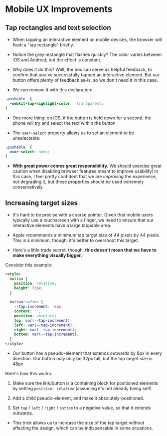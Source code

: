 
# Mobile UX Improvements

## Tap rectangles and text selection

- When tapping an interactive element on mobile devices, the browser will flash a "tap rectangle" briefly.

- Notice the grey rectangle that flashes quickly? The color varies between iOS and Android, but the effect is constant.

- Why does it do this? Well, the box can serve as helpful feedback, to confirm that you've successfully tapped an interactive element. But our button offers plenty of feedback as-is, so we don't need it in this case.

- We can remove it with this declaration:
```css
.pushable  {
  -webkit-tap-highlight-color:  transparent;
}
```

- One more thing: on iOS, if the button is held down for a second, the phone will try and select the text within the button

- The  `user-select`  property allows us to set an element to be unselectable:
```css
.pushable  {
  user-select: none;
}
```
- **With great power comes great responsibility.**  We should exercise great caution when disabling browser features meant to improve usability! In this case, I feel pretty confident that we are  _improving_  the experience, not degrading it, but these properties should be used extremely conservatively.

 ## Increasing target sizes
 
- It's hard to be precise with a coarse pointer. Given that mobile users typically use a touchscreen with a finger, we need to ensure that our interactive elements have a large tappable area.

- Apple recommends a minimum tap target size of 44 pixels by 44 pixels. This is a minimum, though; it's better to overshoot this target.

- Here's a little trade secret, though:  **this doesn't mean that we have to make everything visually bigger.**

Consider this example:

```html
<style>
  button {
    position: relative;
    height: 32px;
  }
  
  button::after {
    --tap-increment: -8px;
    content: '';
    position: absolute;
    top: var(--tap-increment);
    left: var(--tap-increment);
    right: var(--tap-increment);
    bottom: var(--tap-increment);
  }
</style>
```

- Our button has a pseudo-element that extends outwards by 8px in every direction. Our button may only be 32px tall, but the tap target size is 48px

Here's how this works:

1.  Make sure the link/button is a containing block for positioned elements by setting  `position: relative`  (assuming it's not already being set!)
    
2.  Add a child pseudo-element, and make it absolutely-positioned.
    
3.  Set  `top`  /  `left`  /  `right`  /  `bottom`  to a negative value, so that it extends outwards.
  

- This trick allows us to increase the size of the tap target without affecting the design, which can be indispensable in some situations.